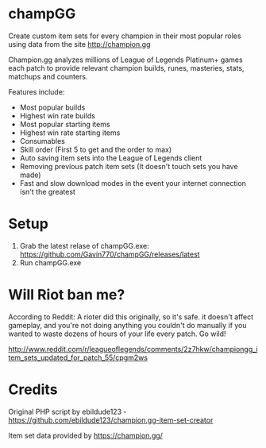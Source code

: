 # champGG
Create custom item sets for every champion in their most popular roles using data from the site http://champion.gg

Champion.gg analyzes millions of League of Legends Platinum+ games each patch to provide relevant champion builds, runes, masteries, stats, matchups and counters.

Features include:

* Most popular builds
* Highest win rate builds
* Most popular starting items
* Highest win rate starting items
* Consumables
* Skill order (First 5 to get and the order to max)
* Auto saving item sets into the League of Legends client
* Removing previous patch item sets (It doesn't touch sets you have made)
* Fast and slow download modes in the event your internet connection isn't the greatest

# Setup

1. Grab the latest relase of champGG.exe: https://github.com/Gavin770/champGG/releases/latest
2. Run champGG.exe

# Will Riot ban me?

According to Reddit: A rioter did this originally, so it's safe. it doesn't affect gameplay, and you're not doing anything you couldn't do manually if you wanted to waste dozens of hours of your life every patch. Go wild!

http://www.reddit.com/r/leagueoflegends/comments/2z7hkw/championgg_item_sets_updated_for_patch_55/cpgm2ws

# Credits

Original PHP script by ebildude123 - https://github.com/ebildude123/champion.gg-item-set-creator

Item set data provided by https://champion.gg/
